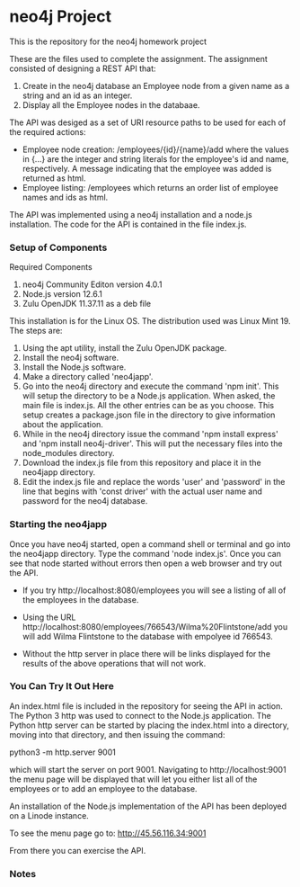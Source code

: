 # neo4j Project
This is the repository for the neo4j homework project

These are the files used to complete the assignment. The assignment consisted
of designing a REST API that:

1. Create in the neo4j database an Employee node from a given name as a string and an id as an integer.
2. Display all the Employee nodes in the databaae. 

The API was desiged as a set of URI resource paths to be used for each of the required actions:
- Employee node creation: /employees/{id}/{name}/add where the values in {...} are the integer 
and string literals for the employee's id and name, respectively. A message indicating that the
employee was added is returned as html. 
- Employee listing: /employees which returns an order list of employee names and ids as html. 

The API was implemented using a neo4j installation and a node.js installation. The code for the API is
contained in the file index.js. 

### Setup of Components
Required Components
1. neo4j Community Editon version 4.0.1
2. Node.js version 12.6.1 
3. Zulu OpenJDK 11.37.11 as a deb file

This installation is for the Linux OS. The distribution used was Linux Mint 19.
The steps are:
1. Using the apt utility, install the Zulu OpenJDK package.
2. Install the neo4j software.
3. Install the Node.js software.
4. Make a directory called 'neo4japp'.
5. Go into the neo4j directory and execute the command 'npm init'.
This will setup the directory to be a Node.js application. When asked,
the main file is index.js. All the other entries can be as you choose.
This setup creates a package.json file in the directory to give information
about the application. 
6. While in the neo4j directory issue the command 'npm install express' and
'npm install neo4j-driver'. This will put the necessary files into the node_modules
directory. 
7. Download the index.js file from this repository and place it in the neo4japp directory.
8. Edit the index.js file and replace the words 'user' and 'password' in the line that 
begins with 'const driver' with the actual user name and password for the neo4j database. 

### Starting the neo4japp

Once you have neo4j started, open a command shell or terminal and go into the neo4japp
directory. Type the command 'node index.js'. Once you can see that node started without
errors then open a web browser and try out the API. 

* If you try http://localhost:8080/employees you will see a listing of all of the employees
in the database. 

* Using the URL http://localhost:8080/employees/766543/Wilma%20Flintstone/add you will add
Wilma Flintstone to the database with empolyee id 766543.

* Without the http server in place there will be links displayed for the results of the above
operations that will not work. 

### You Can Try It Out Here

An index.html file is included in the repository for seeing the API in action. The Python 3 http
was used to connect to the Node.js application. The Python http server can be started by placing 
the index.html into a directory, moving into that directory, and then issuing the command:

python3 -m http.server 9001

which will start the server on port 9001. Navigating to http://localhost:9001 the menu page will 
be displayed that will let you either list all of the employees or to add an employee to the 
database. 

An installation of the Node.js implementation of the API has been deployed on a Linode instance. 

To see the menu page go to: http://45.56.116.34:9001

From there you can exercise the API.

### Notes



